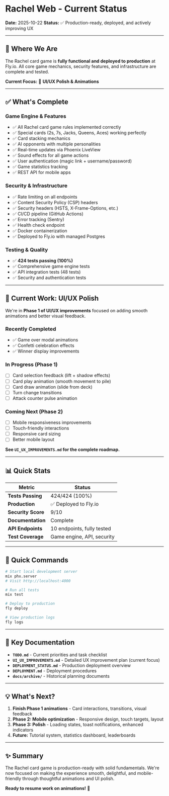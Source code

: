 # Rachel Web - Current Status

**Date:** 2025-10-22
**Status:** ✅ Production-ready, deployed, and actively improving UX

---

## 🎯 Where We Are

The Rachel card game is **fully functional and deployed to production** at Fly.io. All core game mechanics, security features, and infrastructure are complete and tested.

**Current Focus:** 🎨 **UI/UX Polish & Animations**

---

## ✅ What's Complete

### Game Engine & Features
- ✅ All Rachel card game rules implemented correctly
- ✅ Special cards (2s, 7s, Jacks, Queens, Aces) working perfectly
- ✅ Card stacking mechanics
- ✅ AI opponents with multiple personalities
- ✅ Real-time updates via Phoenix LiveView
- ✅ Sound effects for all game actions
- ✅ User authentication (magic link + username/password)
- ✅ Game statistics tracking
- ✅ REST API for mobile apps

### Security & Infrastructure
- ✅ Rate limiting on all endpoints
- ✅ Content Security Policy (CSP) headers
- ✅ Security headers (HSTS, X-Frame-Options, etc.)
- ✅ CI/CD pipeline (GitHub Actions)
- ✅ Error tracking (Sentry)
- ✅ Health check endpoint
- ✅ Docker containerization
- ✅ Deployed to Fly.io with managed Postgres

### Testing & Quality
- ✅ **424 tests passing (100%)**
- ✅ Comprehensive game engine tests
- ✅ API integration tests (48 tests)
- ✅ Security and authentication tests

---

## 🎨 Current Work: UI/UX Polish

We're in **Phase 1 of UI/UX improvements** focused on adding smooth animations and better visual feedback.

### Recently Completed
- ✅ Game over modal animations
- ✅ Confetti celebration effects
- ✅ Winner display improvements

### In Progress (Phase 1)
- [ ] Card selection feedback (lift + shadow effects)
- [ ] Card play animation (smooth movement to pile)
- [ ] Card draw animation (slide from deck)
- [ ] Turn change transitions
- [ ] Attack counter pulse animation

### Coming Next (Phase 2)
- [ ] Mobile responsiveness improvements
- [ ] Touch-friendly interactions
- [ ] Responsive card sizing
- [ ] Better mobile layout

**See `UI_UX_IMPROVEMENTS.md` for the complete roadmap.**

---

## 📊 Quick Stats

| Metric | Status |
|--------|--------|
| **Tests Passing** | 424/424 (100%) |
| **Production** | ✅ Deployed to Fly.io |
| **Security Score** | 9/10 |
| **Documentation** | Complete |
| **API Endpoints** | 10 endpoints, fully tested |
| **Test Coverage** | Game engine, API, security |

---

## 🚀 Quick Commands

```bash
# Start local development server
mix phx.server
# Visit http://localhost:4000

# Run all tests
mix test

# Deploy to production
fly deploy

# View production logs
fly logs
```

---

## 📁 Key Documentation

- **`TODO.md`** - Current priorities and task checklist
- **`UI_UX_IMPROVEMENTS.md`** - Detailed UX improvement plan (current focus)
- **`DEPLOYMENT_STATUS.md`** - Production deployment overview
- **`DEPLOYMENT.md`** - Deployment procedures
- **`docs/archive/`** - Historical planning documents

---

## 💡 What's Next?

1. **Finish Phase 1 animations** - Card interactions, transitions, visual feedback
2. **Phase 2: Mobile optimization** - Responsive design, touch targets, layout
3. **Phase 3: Polish** - Loading states, toast notifications, enhanced indicators
4. **Future:** Tutorial system, statistics dashboard, leaderboards

---

## ✨ Summary

The Rachel card game is production-ready with solid fundamentals. We're now focused on making the experience smooth, delightful, and mobile-friendly through thoughtful animations and UI polish.

**Ready to resume work on animations!** 🎨
